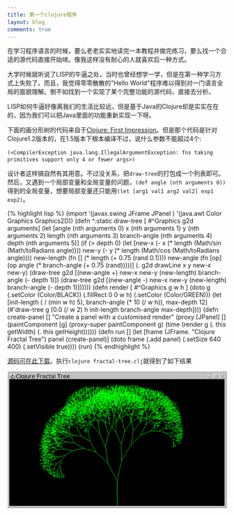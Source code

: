 ```yaml
---
title: 第一个clojure程序
layout: blog
comments: true
---
```


在学习程序语言的时候，要么老老实实地读完一本教程并做完练习，要么找一个合适的源代码直接开始啃。像我这样没有耐心的人就喜欢后一种方式。

大学时候就听说了LISP的牛逼之处，当时也曾经想学一学，但是在第一种学习方式上失败了。而且，我觉得零零散散的"Hello World"程序难以得到对一门语言全局的面貌理解。倒不如找到一个实现了某个完整功能的源代码，直接去分析。

LISP如何牛逼好像离我们的生活比较远，但是基于Java的Clojure却是实实在在的，因为我们可以把Java里面的功能重新实现一下呀。

下面的画分形树的代码来自于[Clojure: First Impression](http://www.learningclojure.com/2010/09/clojure-13-first-impression.html)。但是那个代码是针对Clojure1.2版本的，在1.5版本下根本编译不过，说什么参数不能超过4个:

    (<CompilerException java.lang.IllegalArgumentException: fns taking primitives support only 4 or fewer args>)

设计者这样搞自然有其用意。不过没关系，把`draw-tree`的打包成一个列表即可。然后，又遇到一个局部变量和全局变量的问题，`(def angle (nth arguments 0))`得到的全局变量，想要局部变量还只能用`(let [arg1 val1 arg2 val2] exp1 exp2)`。

{% highlight lisp %}
(import '(javax.swing JFrame JPanel )
        '(java.awt Color Graphics Graphics2D))
(defn ^:static draw-tree [ #^Graphics g2d arguments]
  (let [angle (nth arguments 0)
        x (nth arguments 1)
        y (nth arguments 2)
        length (nth arguments 3)
        branch-angle (nth arguments 4)
        depth (nth arguments 5)]
  (if (> depth 0)
    (let [new-x (- x (* length (Math/sin (Math/toRadians angle))))
          new-y (- y (*  length (Math/cos (Math/toRadians angle))))
          new-length (fn [] (* length (+ 0.75 (rand 0.1))))
          new-angle  (fn [op] (op angle (* branch-angle (+ 0.75 (rand)))))]
      (. g2d drawLine x y new-x new-y)
      (draw-tree g2d [(new-angle +) new-x new-y (new-length) branch-angle (- depth 1)])
      (draw-tree g2d [(new-angle -) new-x new-y (new-length) branch-angle (- depth 1)])))))
(defn render [ #^Graphics g w h ]
  (doto g
    (.setColor (Color/BLACK))
    (.fillRect 0 0 w h)
    (.setColor (Color/GREEN)))
  (let [init-length ( / (min w h) 5),
        branch-angle (* 10 (/ w h)),
        max-depth 12]
    (#'draw-tree  g [0.0 (/ w 2) h init-length branch-angle max-depth])))
(defn create-panel []
    "Create a panel with a customised render"
  (proxy [JPanel] []
    (paintComponent [g]
                    (proxy-super paintComponent g)
                    (time (render g (. this getWidth) (. this getHeight))))))
(defn run []
  (let [frame (JFrame. "Clojure Fractal Tree")
        panel (create-panel)]
    (doto frame
      (.add panel)
      (.setSize 640 400)
      (.setVisible true))))
(run)
{% endhighlight %}

[源码可在此下载](../img/fractal-tree.clj)。执行`clojure fractal-tree.clj`就得到了如下结果

![](../img/fractal-tree.png)

